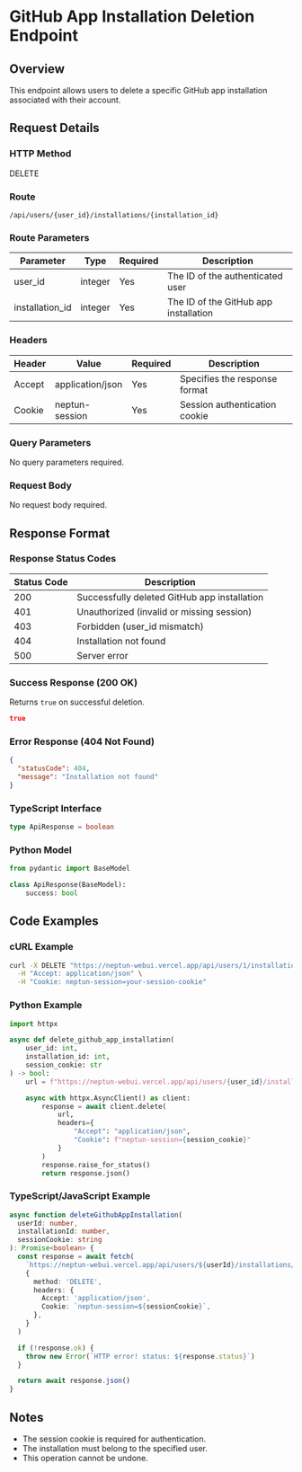 # GitHub App Installation Deletion Endpoint

## Overview

This endpoint allows users to delete a specific GitHub app installation associated with their account.

## Request Details

### HTTP Method

DELETE

### Route

`/api/users/{user_id}/installations/{installation_id}`

### Route Parameters

| Parameter       | Type    | Required | Description                           |
| --------------- | ------- | -------- | ------------------------------------- |
| user_id         | integer | Yes      | The ID of the authenticated user      |
| installation_id | integer | Yes      | The ID of the GitHub app installation |

### Headers

| Header | Value            | Required | Description                   |
| ------ | ---------------- | -------- | ----------------------------- |
| Accept | application/json | Yes      | Specifies the response format |
| Cookie | neptun-session   | Yes      | Session authentication cookie |

### Query Parameters

No query parameters required.

### Request Body

No request body required.

## Response Format

### Response Status Codes

| Status Code | Description                                  |
| ----------- | -------------------------------------------- |
| 200         | Successfully deleted GitHub app installation |
| 401         | Unauthorized (invalid or missing session)    |
| 403         | Forbidden (user_id mismatch)                 |
| 404         | Installation not found                       |
| 500         | Server error                                 |

### Success Response (200 OK)

Returns `true` on successful deletion.

```json
true
```

### Error Response (404 Not Found)

```json
{
  "statusCode": 404,
  "message": "Installation not found"
}
```

### TypeScript Interface

```typescript
type ApiResponse = boolean
```

### Python Model

```python
from pydantic import BaseModel

class ApiResponse(BaseModel):
    success: bool
```

## Code Examples

### cURL Example

```bash
curl -X DELETE "https://neptun-webui.vercel.app/api/users/1/installations/1" \
  -H "Accept: application/json" \
  -H "Cookie: neptun-session=your-session-cookie"
```

### Python Example

```python
import httpx

async def delete_github_app_installation(
    user_id: int,
    installation_id: int,
    session_cookie: str
) -> bool:
    url = f"https://neptun-webui.vercel.app/api/users/{user_id}/installations/{installation_id}"

    async with httpx.AsyncClient() as client:
        response = await client.delete(
            url,
            headers={
                "Accept": "application/json",
                "Cookie": f"neptun-session={session_cookie}"
            }
        )
        response.raise_for_status()
        return response.json()
```

### TypeScript/JavaScript Example

```typescript
async function deleteGithubAppInstallation(
  userId: number,
  installationId: number,
  sessionCookie: string
): Promise<boolean> {
  const response = await fetch(
    `https://neptun-webui.vercel.app/api/users/${userId}/installations/${installationId}`,
    {
      method: 'DELETE',
      headers: {
        Accept: 'application/json',
        Cookie: `neptun-session=${sessionCookie}`,
      },
    }
  )

  if (!response.ok) {
    throw new Error(`HTTP error! status: ${response.status}`)
  }

  return await response.json()
}
```

## Notes

- The session cookie is required for authentication.
- The installation must belong to the specified user.
- This operation cannot be undone.
